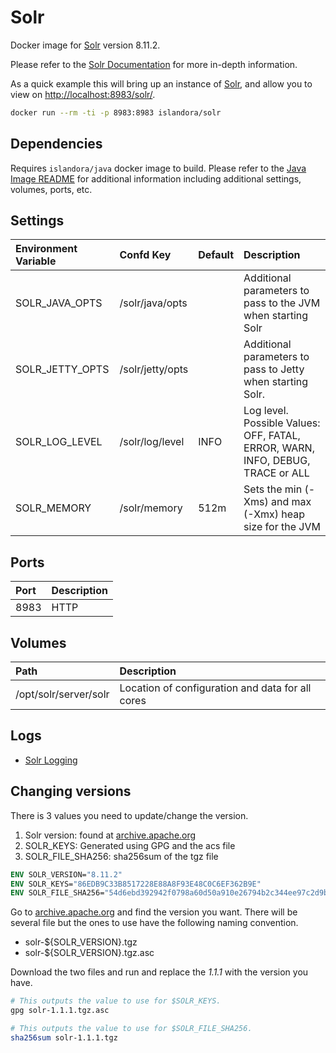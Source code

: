 # Solr

Docker image for [Solr] version 8.11.2.

Please refer to the [Solr Documentation] for more in-depth information.

As a quick example this will bring up an instance of [Solr], and allow you
to view on <http://localhost:8983/solr/>.

```bash
docker run --rm -ti -p 8983:8983 islandora/solr
```

## Dependencies

Requires `islandora/java` docker image to build. Please refer to the
[Java Image README](../java/README.md) for additional information including
additional settings, volumes, ports, etc.

## Settings

| Environment Variable | Confd Key        | Default | Description                                                                    |
| :------------------- | :--------------- | :------ | :----------------------------------------------------------------------------- |
| SOLR_JAVA_OPTS       | /solr/java/opts  |         | Additional parameters to pass to the JVM when starting Solr                    |
| SOLR_JETTY_OPTS      | /solr/jetty/opts |         | Additional parameters to pass to Jetty when starting Solr.                     |
| SOLR_LOG_LEVEL       | /solr/log/level  | INFO    | Log level. Possible Values: OFF, FATAL, ERROR, WARN, INFO, DEBUG, TRACE or ALL |
| SOLR_MEMORY          | /solr/memory     | 512m    | Sets the min (-Xms) and max (-Xmx) heap size for the JVM                       |

## Ports

| Port | Description |
| :--- | :---------- |
| 8983 | HTTP        |

## Volumes

| Path                  | Description                                      |
| :-------------------- | :----------------------------------------------- |
| /opt/solr/server/solr | Location of configuration and data for all cores |

## Logs

- [Solr Logging]

[Solr Documentation]: https://lucene.apache.org/solr/guide/7_1/
[Solr Logging]: https://lucene.apache.org/solr/guide/7_1/configuring-logging.html
[Solr]: https://lucene.apache.org/solr/

## Changing versions
There is 3 values you need to update/change the version. 
1. Solr version: found at [archive.apache.org](https://archive.apache.org/dist/lucene/solr)
1. SOLR_KEYS: Generated using GPG and the acs file
1. SOLR_FILE_SHA256: sha256sum of the tgz file

```dockerfile
ENV SOLR_VERSION="8.11.2"
ENV SOLR_KEYS="86EDB9C33B8517228E88A8F93E48C0C6EF362B9E"
ENV SOLR_FILE_SHA256="54d6ebd392942f0798a60d50a910e26794b2c344ee97c2d9b50e678a7066d3a6"
```

Go to [archive.apache.org](https://archive.apache.org/dist/lucene/solr) and find the version you want. There will be several file but the ones to use have the following naming convention.

* solr-${SOLR_VERSION}.tgz
* solr-${SOLR_VERSION}.tgz.asc

Download the two files and run and replace the _1.1.1_ with the version you have.

```bash
# This outputs the value to use for $SOLR_KEYS.
gpg solr-1.1.1.tgz.asc

# This outputs the value to use for $SOLR_FILE_SHA256.
sha256sum solr-1.1.1.tgz
```
